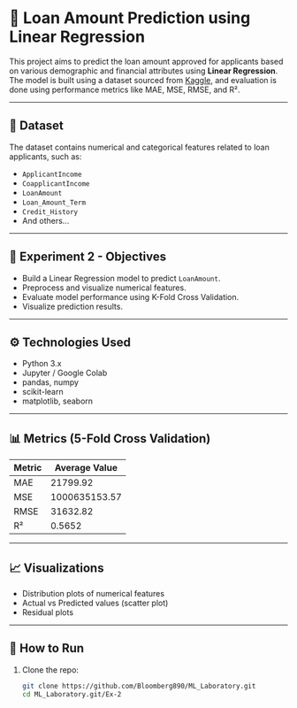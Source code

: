 # 🏦 Loan Amount Prediction using Linear Regression

This project aims to predict the loan amount approved for applicants based on various demographic and financial attributes using **Linear Regression**. The model is built using a dataset sourced from [Kaggle](https://www.kaggle.com/datasets/phileinsophos/predict-loan-amount-data), and evaluation is done using performance metrics like MAE, MSE, RMSE, and R².

---

## 📁 Dataset

The dataset contains numerical and categorical features related to loan applicants, such as:
- `ApplicantIncome`
- `CoapplicantIncome`
- `LoanAmount`
- `Loan_Amount_Term`
- `Credit_History`
- And others...

---

## 🧪 Experiment 2 - Objectives

- Build a Linear Regression model to predict `LoanAmount`.
- Preprocess and visualize numerical features.
- Evaluate model performance using K-Fold Cross Validation.
- Visualize prediction results.

---

## ⚙️ Technologies Used

- Python 3.x
- Jupyter / Google Colab
- pandas, numpy
- scikit-learn
- matplotlib, seaborn

---

## 📊 Metrics (5-Fold Cross Validation)

| Metric | Average Value |
|--------|----------------|
| MAE    | 21799.92       |
| MSE    | 1000635153.57  |
| RMSE   | 31632.82       |
| R²     | 0.5652         |

---

## 📈 Visualizations

- Distribution plots of numerical features
- Actual vs Predicted values (scatter plot)
- Residual plots

---

## 🔁 How to Run

1. Clone the repo:
   ```bash
   git clone https://github.com/Bloomberg890/ML_Laboratory.git
   cd ML_Laboratory.git/Ex-2
